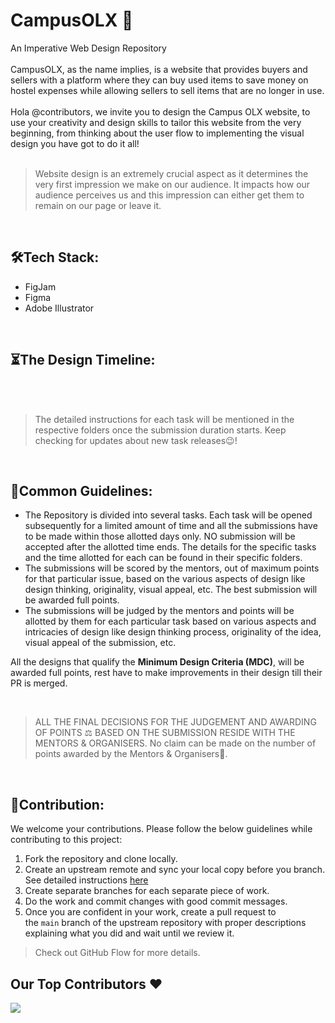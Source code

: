 # CampusOLX 🛒
An Imperative Web Design Repository
</br>
</br>
CampusOLX, as the name implies, is a website that provides buyers and sellers with a platform where they can buy used items to save money on hostel expenses while allowing sellers to sell items that are no longer in use.
</br>
</br>
Hola @contributors, we invite you to design the Campus OLX website, to use your creativity and design skills to tailor this website from the very beginning, from thinking about the user flow to implementing the visual design you have got to do it all!
</br>
</br>
> Website design is an extremely crucial aspect as it determines the very first impression we make on our audience. It impacts how our audience perceives us and this impression can either get them to remain on our page or leave it.
> 
</br>

## 🛠️Tech Stack:

- FigJam
- Figma
- Adobe Illustrator

</br>

## ⏳The Design Timeline:

</br>

</br>

> The detailed instructions for each task will be mentioned in the respective folders once the submission duration starts. Keep checking for updates about new task releases😉!
> 

</br>

## 📃Common Guidelines:

- The Repository is divided into several tasks. Each task will be opened subsequently for a limited amount of time and all the submissions have to be made within those allotted days only. NO submission will be accepted after the allotted time ends. The details for the specific tasks and the time allotted for each can be found in their specific folders.
- The submissions will be scored by the mentors, out of maximum points for that particular issue, based on the various aspects of design like design thinking, originality, visual appeal, etc. The best submission will be awarded full points.
- The submissions will be judged by the mentors and points will be allotted by them for each particular task based on various aspects and intricacies of design like design thinking process, originality of the idea, visual appeal of the submission, etc.
    
All the designs that qualify the **Minimum Design Criteria (MDC)**, will be awarded full points, rest have to make improvements in their design till their PR is merged.
    

</br>

> ALL THE FINAL DECISIONS FOR THE JUDGEMENT AND AWARDING OF POINTS ⚖️ BASED ON THE SUBMISSION RESIDE WITH THE MENTORS & ORGANISERS.
No claim can be made on the number of points awarded by the Mentors & Organisers🙂.
> 

</br>

## 📩**Contribution:**

We welcome your contributions. Please follow the below guidelines while contributing to this project:

1. Fork the repository and clone locally.
2. Create an upstream remote and sync your local copy before you branch. See detailed instructions [here](https://help.github.com/articles/syncing-a-fork)
3. Create separate branches for each separate piece of work.
4. Do the work and commit changes with good commit messages.
5. Once you are confident in your work, create a pull request to the `main` branch of the upstream repository with proper descriptions explaining what you did and wait until we review it.

> Check out GitHub Flow for more details.
>
## Our Top Contributors ♥️
<img src="https://contrib.rocks/image?repo=opencodeiiita/SaveMyForm-Backend"/>
